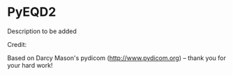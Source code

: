 # PyEQD2
Description to be added

Credit:

Based on Darcy Mason's pydicom (http://www.pydicom.org) – thank you for your hard work!
